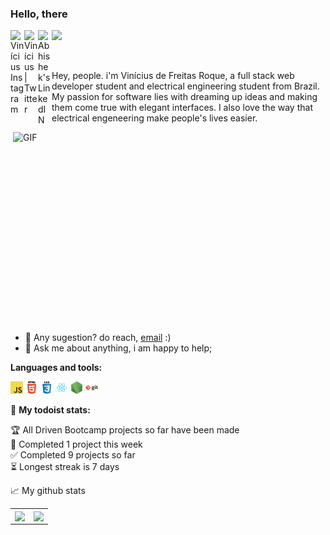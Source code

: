 ### Hello, there
<a href="https://www.instagram.com/viinicius_roque/">
  <img align="left" alt="Vinícius Instagram" width="22px" src="https://raw.githubusercontent.com/hussainweb/hussainweb/main/icons/instagram.png" />
</a>
<a href="https://twitter.com/vinifr_10">
  <img align="left" alt="Vinícius | Twitter" width="22px" src="https://raw.githubusercontent.com/peterthehan/peterthehan/master/assets/twitter.svg" />
</a>
<a href="https://www.linkedin.com/in/vin%C3%ADcius-de-freitas-roque/">
  <img align="left" alt="Abhishek's LinkedIN" width="22px" src="https://raw.githubusercontent.com/peterthehan/peterthehan/master/assets/linkedin.svg" />
</a>

![](https://visitor-badge.glitch.me/badge?page_id=vinicius-roque.vinicius-roque)

<br />

Hey, people. i'm Vinícius de Freitas Roque, a full stack web developer student and electrical engineering student from Brazil. My passion for software lies with dreaming up ideas and making them come true with elegant interfaces. I also love the way that electrical engeneering make people's lives easier.

  <img align="right" alt="GIF" src="https://camo.githubusercontent.com/d36ea8a39e4f6ba5ffe30669fd043e042d1063e4738107fc34174b0897563242/68747470733a2f2f7374617469632e636f6c6c65637475692e636f6d2f73686f74732f333235323338352f6a6f622d6f70656e696e672d6c61726765" width="500" height="320" />
  
- 💼 Any sugestion? do reach, [email](mailto:viniciusfr6@gmail.com) :)
- 💬 Ask me about anything, i am happy to help;

**Languages and tools:**  

<code><img height="20" src="https://raw.githubusercontent.com/github/explore/80688e429a7d4ef2fca1e82350fe8e3517d3494d/topics/javascript/javascript.png"></code>
<code><img height="20" src="https://raw.githubusercontent.com/github/explore/80688e429a7d4ef2fca1e82350fe8e3517d3494d/topics/html/html.png"></code>
<code><img height="20" src="https://raw.githubusercontent.com/github/explore/80688e429a7d4ef2fca1e82350fe8e3517d3494d/topics/css/css.png"></code>
<code><img height="20" src="https://raw.githubusercontent.com/github/explore/80688e429a7d4ef2fca1e82350fe8e3517d3494d/topics/react/react.png"></code>
<code><img height="20" src="https://raw.githubusercontent.com/github/explore/80688e429a7d4ef2fca1e82350fe8e3517d3494d/topics/nodejs/nodejs.png"></code>
<code><img height="20" src="https://raw.githubusercontent.com/github/explore/80688e429a7d4ef2fca1e82350fe8e3517d3494d/topics/git/git.png"></code>

🚧 **My todoist stats:**
<!-- TODO-IST:START -->
🏆  All Driven Bootcamp projects so far have been made          
🌸  Completed 1 project this week           
✅  Completed 9 projects so far           
⏳  Longest streak is 7 days
<!-- TODO-IST:END -->


📈 My github stats

<div align="center">
<table>
    <tr>
      <td align="center" style="padding=0;width=50%;">
        <img align="center" style="padding=0;" src="https://github-readme-stats.vercel.app/api/?username=vinicius-roque&show_icons=true&title_color=7159c1&text_color=b1b2ae&bg_color=00000000&hide_border=true&icon_color=7159c1&hide_title=true&count_private=true" />
      </td>
      <td align="center" style="padding=0;width=50%;">
        <img align="center" style="padding=0;" src="https://github-readme-stats.vercel.app/api/top-langs/?username=vinicius-roque&show_icons=true&title_color=7159c1&text_color=b1b2ae&bg_color=00000000&hide_border=true&icon_color=7159c1&count_private=true&layout=compact&langs_count=10" />
      </td>
    </tr>
</table>
</div>

